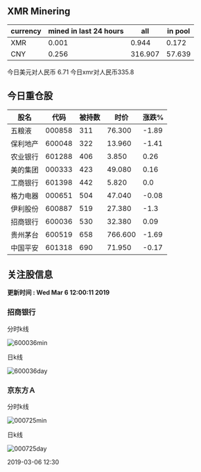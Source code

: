 ## XMR Minering

|currency|mined in last 24 hours|all|in pool|
|---|---|---|---|
|XMR|0.001|0.944|0.172|
|CNY|0.256|316.907|57.639|

今日美元对人民币 6.71	今日xmr对人民币335.8


## 今日重仓股 

|股名|代码|被持数|时价|涨跌%|
|---|---|---|---|---|
|五粮液|000858|311|76.300|-1.89|
|保利地产|600048|322|13.960|-1.41|
|农业银行|601288|406|3.850|0.26|
|美的集团|000333|423|49.080|0.16|
|工商银行|601398|442|5.820|0.0|
|格力电器|000651|504|47.040|-0.08|
|伊利股份|600887|519|27.380|-1.3|
|招商银行|600036|530|32.380|0.09|
|贵州茅台|600519|658|766.600|-1.69|
|中国平安|601318|690|71.950|-0.17|

## 关注股信息
**更新时间 : Wed Mar  6 12:00:11 2019**
### 招商银行 
分时k线

![600036min](http://image.sinajs.cn/newchart/min/n/sh600036.gif)

日k线

![600036day](http://image.sinajs.cn/newchart/daily/n/sh600036.gif)

### 京东方Ａ 
分时k线

![000725min](http://image.sinajs.cn/newchart/min/n/sz000725.gif)

日k线

![000725day](http://image.sinajs.cn/newchart/daily/n/sz000725.gif)

2019-03-06 12:30